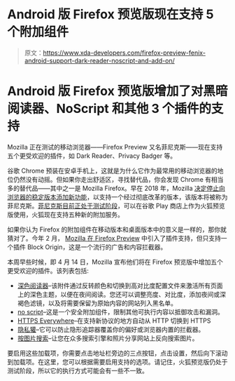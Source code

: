 # Android 版 Firefox 预览版现在支持 5 个附加组件

> 原文：<https://www.xda-developers.com/firefox-preview-fenix-android-support-dark-reader-noscript-and-add-on/>

# Android 版 Firefox 预览版增加了对黑暗阅读器、NoScript 和其他 3 个插件的支持

Mozilla 正在测试的移动浏览器——Firefox Preview 又名菲尼克斯——现在支持五个更受欢迎的插件，如 Dark Reader、Privacy Badger 等。

谷歌 Chrome 预装在安卓手机上，这就是为什么它作为最常用的移动浏览器的地位仍然没有动摇。但如果你走出舒适区，寻找替代品，你会发现 Chrome 有相当多的替代品——其中之一是 Mozilla Firefox。早在 2018 年，Mozilla [决定停止向浏览器的稳定版本添加新功能](https://www.xda-developers.com/firefox-android-maintenance-new-browser/)，以支持一个经过彻底改革的版本，该版本将被称为菲尼克斯。[菲尼克斯目前正处于测试阶段](https://www.xda-developers.com/mozilla-transition-users-from-firefox-to-fenix/)，可以在谷歌 Play 商店上作为火狐预览版使用，火狐现在支持五种新的附加服务。

如果你认为 Firefox 的附加组件在移动版本和桌面版本中的意义是一样的，那你就猜对了。今年 2 月， [Mozilla 在 Firefox Preview](https://www.xda-developers.com/firefox-preview-adds-support-addons-extensions-latest-nightly/) 中引入了插件支持，但只支持一个插件 Block Origin，这是一个流行的广告和内容拦截器。

本周早些时候，即 4 月 14 日，Mozilla 宣布他们将在 Firefox 预览版中增加五个更受欢迎的插件。该列表包括:

*   [深色阅读器](https://addons.mozilla.org/en-US/firefox/addon/darkreader/)–该附件通过反转颜色和切换到高对比度配置文件来激活所有页面上的深色主题，以便在夜间阅读。您还可以调整亮度、对比度，添加夜间或深褐色滤镜，以及将需要保留为原始内容的网站列入黑名单。
*   [no script](https://addons.mozilla.org/en-US/firefox/addon/noscript/)–这是一个安全附加组件，限制其他可执行内容以抵御攻击和漏洞。
*   [HTTPS Everywhere](https://addons.mozilla.org/en-US/firefox/addon/https-everywhere/)–在支持新协议的地方自动从 HTTP 切换到 HTTPS
*   [隐私獾](https://addons.mozilla.org/en-US/firefox/addon/privacy-badger17/)–它可以防止隐形追踪器覆盖你的偏好或浏览器内置的拦截器。
*   [按图片搜索](https://addons.mozilla.org/en-US/firefox/addon/search_by_image/?src=search)–让您在众多搜索引擎和照片分享网站上反向搜索图片。

要启用这些加载项，你需要点击地址栏旁边的三点按钮，点击设置，然后向下滚动到加载项。在这里，您可以根据需要启用支持的选项。请记住，火狐预览版仍处于测试阶段，所以它的执行方式可能会有一些不一致。